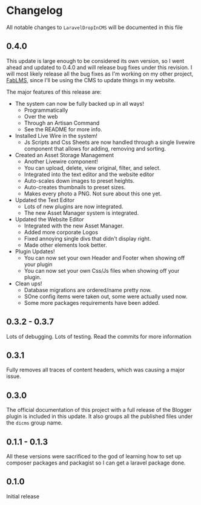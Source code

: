 # Changelog

All notable changes to `LaravelDropInCMS` will be documented in this file

## 0.4.0

This update is large enough to be considered its own version, so I went ahead and updated
to 0.4.0 and will release bug fixes under this revision. I will most likely 
release all the bug fixes as I'm working on my other project, [FabLMS](https://dev.kalinec.net),
since I'll be using the CMS to update things in my website.

The major features of this release are:

* The system can now be fully backed up in all ways!
  * Programmatically
  * Over the web
  * Through an Artisan Command
  * See the README for more info.
* Installed Live Wire in the system!
  * Js Scripts and Css Sheets are now handled through a single
  livewire component that allows for adding, removing and sorting.
* Created an Asset Storage Management
  * Another Livewire component!
  * You can upload, delete, view original, filter, and select.
  * Integrated into the text editor and the website editor
  * Auto-scales down images to preset heights.
  * Auto-creates thumbnails to preset sizes.
  * Makes every photo a PNG. Not sure about this one yet.
* Updated the Text Editor
  * Lots of new plugins are now integrated.
  * The new Asset Manager system is integrated.
* Updated the Website Editor
  * Integrated with the new Asset Manager.
  * Added more corporate Logos
  * Fixed annoying single divs that didn't display right.
  * Made other elements look better.
* Plugin Updates!
  * You can now set your own Header and Footer when showing off your plugin
  * You can now set your own Css/Js files when showing off your plugin.
* Clean ups!
  * Database migrations are ordered/name pretty now.
  * SOne config items were taken out, some were actually used now.
  * Some more packages requirements have been added.


## 0.3.2 - 0.3.7

Lots of debugging. Lots of testing. Read the commits for more information

## 0.3.1

Fully removes all traces of content headers, which was causing a major issue.


## 0.3.0

The official documentation of this project with a full release of the Blogger plugin is
included in this update.  It also groups all the published files under
the `dicms` group name.

## 0.1.1 - 0.1.3

All these versions were sacrificed to the god of learning how to set up composer packages and packagist so I can get a laravel package done.

## 0.1.0

Initial release
